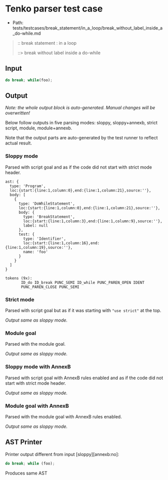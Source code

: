 # Tenko parser test case

- Path: tests/testcases/break_statement/in_a_loop/break_without_label_inside_a_do-while.md

> :: break statement : in a loop
>
> ::> break without label inside a do-while

## Input

`````js
do break; while(foo);
`````

## Output

_Note: the whole output block is auto-generated. Manual changes will be overwritten!_

Below follow outputs in five parsing modes: sloppy, sloppy+annexb, strict script, module, module+annexb.

Note that the output parts are auto-generated by the test runner to reflect actual result.

### Sloppy mode

Parsed with script goal and as if the code did not start with strict mode header.

`````
ast: {
  type: 'Program',
  loc:{start:{line:1,column:0},end:{line:1,column:21},source:''},
  body: [
    {
      type: 'DoWhileStatement',
      loc:{start:{line:1,column:0},end:{line:1,column:21},source:''},
      body: {
        type: 'BreakStatement',
        loc:{start:{line:1,column:3},end:{line:1,column:9},source:''},
        label: null
      },
      test: {
        type: 'Identifier',
        loc:{start:{line:1,column:16},end:{line:1,column:19},source:''},
        name: 'foo'
      }
    }
  ]
}

tokens (9x):
       ID_do ID_break PUNC_SEMI ID_while PUNC_PAREN_OPEN IDENT
       PUNC_PAREN_CLOSE PUNC_SEMI
`````

### Strict mode

Parsed with script goal but as if it was starting with `"use strict"` at the top.

_Output same as sloppy mode._

### Module goal

Parsed with the module goal.

_Output same as sloppy mode._

### Sloppy mode with AnnexB

Parsed with script goal with AnnexB rules enabled and as if the code did not start with strict mode header.

_Output same as sloppy mode._

### Module goal with AnnexB

Parsed with the module goal with AnnexB rules enabled.

_Output same as sloppy mode._

## AST Printer

Printer output different from input [sloppy][annexb:no]:

````js
do break; while (foo);
````

Produces same AST
